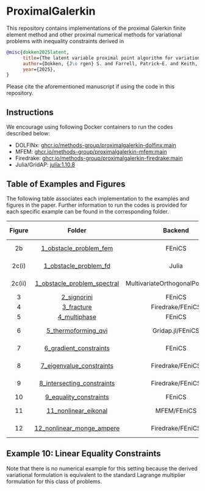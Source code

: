 # ProximalGalerkin

This repository contains implementations of the proximal Galerkin finite element method and other proximal numerical methods for variational problems with inequality constraints derived in

```bibtex
@misc{dokken2025latent,
      title={The latent variable proximal point algorithm for variational problems with constraints},
      author={Dokken, {J\o rgen} S. and Farrell, Patrick~E. and Keith, Brendan and Papadopoulos, Ioannis~P.A. and Surowiec, Thomas~M.},
      year={2025},
}
```

Please cite the aforementioned manuscript if using the code in this repository.

## Instructions

We encourage using following Docker containers to run the codes described below:

- DOLFINx: [ghcr.io/methods-group/proximalgalerkin-dolfinx:main](https://github.com/METHODS-Group/ProximalGalerkin/pkgs/container/proximalgalerkin-dolfinx)
- MFEM: [ghcr.io/methods-group/proximalgalerkin-mfem:main](https://github.com/METHODS-Group/ProximalGalerkin/pkgs/container/proximalgalerkin-mfem)
- Firedrake: [ghcr.io/methods-group/proximalgalerkin-firedrake:main](https://github.com/METHODS-Group/ProximalGalerkin/pkgs/container/proximalgalerkin-firedrake)
- Julia/GridAP: [julia:1.10.8](https://hub.docker.com/layers/library/julia/1.10.8/images/sha256-66656909ed7b5e75f4208631b01fc585372f906d68353d97cc06b40a8028c437)


## Table of Examples and Figures

The following table associates each implementation to the examples and figures in the paper. Further information to run the codes is provided for each specific example can be found in the corresponding folder.

| Figure |                                Folder                                |              Backend              | Problem Type type            |
| :----: | :------------------------------------------------------------------: | :-------------------------------: | ---------------------------- |
|   2b   |       [1_obstacle_problem_fem](./examples/1_obstacle_problem/)       |              FEniCS               | Obstacle problem             |
| 2c(i)  |       [1_obstacle_problem_fd](./examples/1_obstacle_problem/)        |               Julia               | Obstacle problem             |
| 2c(ii) |    [1_obstacle_problem_spectral](./examples/1_obstacle_problem/)     | MultivariateOrthogonalPolynomials | Obstacle problem             |
|   3    |                [2_signorini](./examples/2_signorini)                 |              FEniCS               | Signorini                    |
|   4    |                 [3_fracture](./examples/3_fracture/)                 |         Firedrake/FEniCS          | Fracture                     |
|   5    |               [4_multiphase](./examples/4_multiphase)                |              FEniCS               | Cahn-Hilliard                |
|   6    |        [5_thermoforming_qvi](./examples/5_obstacle_type_qvi/)        |         Gridap.jl/FEniCS          | Thermoforming QVI            |
|   7    |     [6_gradient_constraints](./examples/6_gradient_constraints)      |              FEniCS               | Gradient constraint          |
|   8    |   [7_eigenvalue_constraints](./examples/7_eigenvalue_constraints)    |         Firedrake/FEniCS          | Landau–de Gennes             |
|   9    | [8_intersecting_constraints](./examples/8_intersecting_constraints/) |         Firedrake/FEniCS          | Intersections of constraints |
|   10   |     [9_equality_constraints](./examples/9_equality_constraints)      |              FEniCS               | Harmonic map                 |
|   11   |       [11_nonlinear_eikonal](./examples/11_nonlinear_eikonal)        |            MFEM/FEniCS            | Eikonal equation             |
|   12   |  [12_nonlinear_monge_ampere](./examples/12_nonlinear_monge_ampere)   |         Firedrake/FEniCS          | Monge-Ampere                 |


## Example 10: Linear Equality Constraints

Note that there is no numerical example for this setting because the derived variational formulation is equivalent to the standard Lagrange multiplier formulation for this class of problems.

